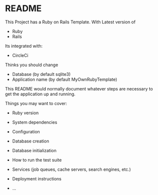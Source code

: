 # README

This Project has a Ruby on Rails Template. With Latest version of
* Ruby
* Rails

Its integrated with:
* CircleCi

Thinks you should change
* Database (by default sqlite3)
* Application name (by default MyOwnRubyTemplate)

This README would normally document whatever steps are necessary to get the
application up and running.

Things you may want to cover:

* Ruby version

* System dependencies

* Configuration

* Database creation

* Database initialization

* How to run the test suite

* Services (job queues, cache servers, search engines, etc.)

* Deployment instructions

* ...
